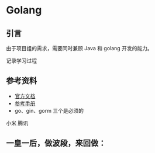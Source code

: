 # Golang

## 引言

由于项目组的需求，需要同时兼顾 Java 和 golang 开发的能力。

记录学习过程

## 参考资料

- [官方文档](https://go.dev/doc/)
- [参考手册](https://go.dev/ref/spec)
- go、gin、gorm 三个是必须的

小米
腾讯

一皇一后，做波段，来回做：
- 